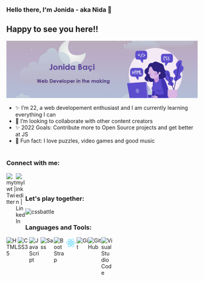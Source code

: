 ### Hello there, I'm Jonida - aka Nida 👋

## Happy to see you here!!
![Nids Banner Image](./mybanner.jpg)
- ✨ I’m 22, a web developement enthusiast and I am currently learning everything I can
- 🤍 I’m looking to collaborate with other content creators
- ✨ 2022 Goals: Contribute more to Open Source projects and get better at JS
- 🤍 Fun fact: I love puzzles, video games and good music
<br /><br />

### Connect with me: 


[<img align="left" alt="mytwt | Twitter" width="25" src="https://www.svgrepo.com/show/126780/twitter.svg" />][twitter] 
[<img align="left" alt="mylinkedin | LinkedIn" width="25" src="https://www.svgrepo.com/show/299484/linkedin.svg" />][linkedin]

<br /><br /> 

### Let's play together:

[<img align="left" alt="cssbattle" width="100px" src="https://cssbattle.dev/images/logo.svg" />][cssbattle] 
<br />

### Languages and Tools:

[<img align="left" alt="HTML5" width="30px" src="https://www.svgrepo.com/show/120930/html.svg" />][html]
[<img align="left" alt="CSS3" width="30px" src="https://www.svgrepo.com/show/134149/css.svg" />][css]
[<img align="left" alt="JavaScript" width="30px" src="https://www.svgrepo.com/show/29753/javascript.svg" />][js]
[<img align="left" alt="Sass" width="35px" src="https://www.svgrepo.com/show/354310/sass.svg" />][sass]
[<img align="left" alt="BootStrap" width="30px" src="https://www.svgrepo.com/show/353498/bootstrap.svg" />][bs] 
[<img align="left" alt="React" width="30px" src="https://raw.githubusercontent.com/github/explore/80688e429a7d4ef2fca1e82350fe8e3517d3494d/topics/react/react.png" />][react]
[<img align="left" alt="Git" width="30px" src="https://www.svgrepo.com/show/373623/git.svg" />][git]
[<img align="left" alt="GitHub" width="35px" src="https://www.svgrepo.com/show/312259/github.svg" />][github]
[<img align="left" alt="Visual Studio Code" width="30px" src="https://www.svgrepo.com/show/331782/visual-studio.svg" />][vs]

<br />
<br />

[bs]:https://getbootstrap.com/
[twitter]: https://twitter.com/NidaBaci514
[linkedin]: https://www.linkedin.com/in/jonida-baci99
[github]: https://github.com/nidabaci
[vs]: https://visualstudio.microsoft.com/
[html]: https://developer.mozilla.org/en-US/docs/Web/HTML
[css]:https://developer.mozilla.org/en-US/docs/Web/CSS
[sass]: https://sass-lang.com/
[js]: https://developer.mozilla.org/en-US/docs/Web/JavaScript
[git]:https://git-scm.com/
[github]:https://github.com/nidabaci
[react]: https://reactjs.org/
[cssbattle]:https://cssbattle.dev/player/nidabaci

<!-- a comment -->
